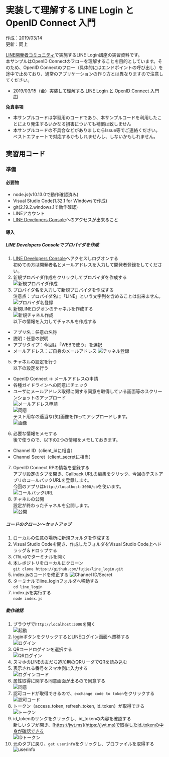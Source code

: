 # 実装して理解する LINE Login と OpenID Connect 入門
作成：2019/03/14  
更新：同上  

[LINE開発者コミュニティ](https://linedevelopercommunity.connpass.com/)で実施するLINE Login講座の実習資料です。  
本サンプルはOpenID Connectのフローを理解することを目的としています。そのため、OpenID Connectのフロー（具体的にはエンドポイントの呼び出し）を途中で止めており、通常のアプリケーションの作り方とは異なりますので注意してください。
- 2019/03/15（金）[実装して理解する LINE Login と OpenID Connect 入門 #1](https://linedevelopercommunity.connpass.com/event/121596/)  

**免責事項**
- 本サンプルコードは学習用のコードであり、本サンプルコードを利用したことにより発生するいかなる損害についても補償は致しません  
- 本サンプルコードの不具合などがありましたらIssue等でご連絡ください。ベストエフォートで対応するかもしれませんし、しないかもしれません。  

## 実習用コード
### 準備
#### 必要物
- node.js(v10.13.0で動作確認済み)
- Visual Studio Code(1.32.1 for Windowsで作成)
- git(2.19.2.windows.1で動作確認)
- LINEアカウント
- [LINE Developers Console](https://developers.line.biz/console/)へのアクセスが出来ること
#### 導入
##### LINE Developers Consoleでプロバイダを作成
1. [LINE Developers Console](https://developers.line.biz/console/)へアクセスしログオンする  
初めての方は開発者名とメールアドレスを入力して開発者登録をしてください。  
2. 新規プロバイダ作成をクリックしてプロバイダを作成する  
![新規プロバイダ作成](https://github.com/fujie/line_login/blob/media/1.provider.png)  
3. プロバイダ名を入力して新規プロバイダを作成する  
注意点：プロバイダ名に「LINE」という文字列を含めることは出来ません。  
![プロバイダ名登録](https://github.com/fujie/line_login/blob/media/2.create_provider.png)  
4. 新規LINEログオンのチャネルを作成する  
![新規チャネル作成](https://github.com/fujie/line_login/blob/media/3.new_channel.png)  
以下の情報を入力してチャネルを作成する  
- アプリ名：任意の名称
- 説明：任意の説明
- アプリタイプ：今回は「WEBで使う」を選択
- メールアドレス：ご自身のメールアドレス
![チャネル登録](https://github.com/fujie/line_login/blob/media/4.create_channel.png)  
5. チャネルの設定を行う  
以下の設定を行う  
- OpenID Connect -> メールアドレスの申請  
 - 各種ガイドラインへの同意にチェック  
 - ユーザにメールアドレス取得に関する同意を取得している画面等のスクリーンショットのアップロード  
![メールアドレス申請](https://github.com/fujie/line_login/blob/media/5.email.png)  
![同意](https://github.com/fujie/line_login/blob/media/6.consent.png)  
テスト用なの適当な(笑)画像を作ってアップロードします。  
![画像](https://github.com/fujie/line_login/blob/media/7.consent.png)  
6. 必要な情報をメモする  
後で使うので、以下の2つの情報をメモしておきます。  
- Channel ID（client_idに相当）
- Channel Secret（client_secretに相当）
7. OpenID Connect RPの情報を登録する  
アプリ設定のタブを開き、Callback URLの編集をクリック、今回のテストアプリのコールバックURLを登録します。  
今回のアプリは`http://localhost:3000/cb`を使います。  
![コールバックURL](https://github.com/fujie/line_login/blob/media/8.redirect_uri.png)  
8. チャネルの公開  
設定が終わったチャネルを公開します。  
![公開](https://github.com/fujie/line_login/blob/media/8.publish.png)  

##### コードのクローン～セットアップ
1. ローカルの任意の場所に新規フォルダを作成する  
2. Visual Studio Codeを開き、作成したフォルダをVisual Studio Code上へドラッグ＆ドロップする  
3. `CTRL+@`でターミナルを開く  
4. 本レポジトリをローカルにクローン  
`git clone https://github.com/fujie/line_login.git`
5. index.jsのコードを修正する
![Channel ID/Secret](https://github.com/fujie/line_login/blob/media/9.modify.png)  
6. ターミナルでline_loginフォルダへ移動する  
`cd line_login`
7. index.jsを実行する  
`node index.js`

##### 動作確認
1. ブラウザで`http://localhost:3000`を開く  
![起動](https://github.com/fujie/line_login/blob/media/10.initialize.png)  
2. loginボタンをクリックするとLINEログイン画面へ遷移する  
![ログイン](https://github.com/fujie/line_login/blob/media/11.login.png)  
3. QRコードログインを選択する  
![QRログイン](https://github.com/fujie/line_login/blob/media/11.qrlogin.png)  
4. スマホのLINEの友だち追加用のQRリーダでQRを読み込む  
5. 表示される番号をスマホ側に入力する  
![ログインコード](https://github.com/fujie/line_login/blob/media/12.login.png)  
6. 属性取得に関する同意画面が出るので同意する  
![同意](https://github.com/fujie/line_login/blob/media/13.login.png)  
7. 認可コードが取得できるので、`exchange code to token`をクリックする  
![認可コード](https://github.com/fujie/line_login/blob/media/14.code.png)  
8. トークン（access_token, refresh_token, id_token）が取得できる  
![トークン](https://github.com/fujie/line_login/blob/media/15.token.png)  
9. id_tokenのリンクをクリックし、id_tokenの内容を確認する  
新しいタブが開き、[https://jwt.ms](https://jwt.ms)で取得したid_tokenの中身が確認できる  
![IDトークン](https://github.com/fujie/line_login/blob/media/16.id_token.png)  
10. 元のタブに戻り、`get userinfo`をクリックし、プロファイルを取得する  
![userinfo](https://github.com/fujie/line_login/blob/media/17.userinfo.png)  


